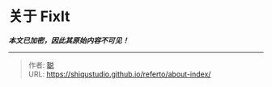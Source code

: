 # 关于 FixIt

***本文已加密，因此其原始内容不可见！***

---

> 作者: [聪](/about)  
> URL: https://shiqustudio.github.io/referto/about-index/  

